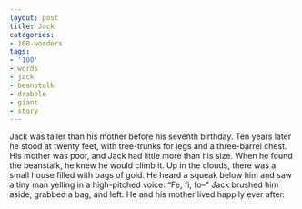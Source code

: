 ```yaml
---
layout: post
title: Jack
categories:
- 100-worders
tags:
- '100'
- words
- jack
- beanstalk
- drabble
- giant
- story
---
```

Jack was taller than his mother before his seventh birthday. Ten years later he stood at twenty feet, with tree-trunks for legs and a three-barrel chest. His mother was poor, and Jack had little more than his size. 
When he found the beanstalk, he knew he would climb it.
Up in the clouds, there was a small house filled with bags of gold. He heard a squeak below him and saw a tiny man yelling in a high-pitched voice: “Fe, fi, fo–" Jack brushed him aside, grabbed a bag, and left.
He and his mother lived happily ever after. 
